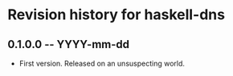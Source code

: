 # Revision history for haskell-dns

## 0.1.0.0 -- YYYY-mm-dd

* First version. Released on an unsuspecting world.
